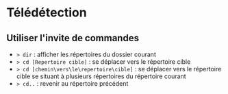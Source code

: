 # Télédétection

## Utiliser l'invite de commandes

- `> dir` : afficher les répertoires du dossier courant
- `> cd [Repertoire cible]` : se déplacer vers le répertoire cible
- `> cd [chemin\vers\le\repertoire\cible]` : se déplacer vers le répertoire cible se situant à plusieurs répertoires du répertoire courant
- `> cd..` : revenir au répertoire précédent
